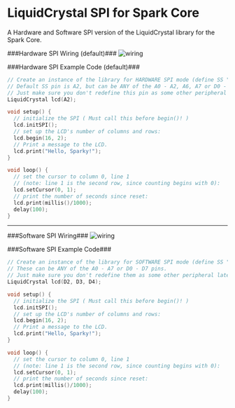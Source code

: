 LiquidCrystal SPI for Spark Core
================================

A Hardware and Software SPI version of the LiquidCrystal library for the Spark Core.

###Hardware SPI Wiring (default)###
![wiring](http://i.imgur.com/pFFWmv9.png)

###Hardware SPI Example Code (default)###
```cpp
// Create an instance of the library for HARDWARE SPI mode (define SS "latch" pin)
// Default SS pin is A2, but can be ANY of the A0 - A2, A6, A7 or D0 - D7 pins.
// Just make sure you don't redefine this pin as some other peripheral later in your code.
LiquidCrystal lcd(A2);

void setup() {
  // initialize the SPI ( Must call this before begin()! )
  lcd.initSPI();
  // set up the LCD's number of columns and rows: 
  lcd.begin(16, 2);
  // Print a message to the LCD.
  lcd.print("Hello, Sparky!");
}

void loop() {
  // set the cursor to column 0, line 1
  // (note: line 1 is the second row, since counting begins with 0):
  lcd.setCursor(0, 1);
  // print the number of seconds since reset:
  lcd.print(millis()/1000);
  delay(100);
}
```
<hr>

###Software SPI Wiring###
![wiring](http://i.imgur.com/RneHSOw.png)

###Software SPI Example Code###
```cpp
// Create an instance of the library for SOFTWARE SPI mode (define SS "latch" pin, SCLK pin, SDAT pin)
// These can be ANY of the A0 - A7 or D0 - D7 pins. 
// Just make sure you don't redefine them as some other peripheral later in your code.
LiquidCrystal lcd(D2, D3, D4);

void setup() {
  // initialize the SPI ( Must call this before begin()! )
  lcd.initSPI();
  // set up the LCD's number of columns and rows: 
  lcd.begin(16, 2);
  // Print a message to the LCD.
  lcd.print("Hello, Sparky!");
}

void loop() {
  // set the cursor to column 0, line 1
  // (note: line 1 is the second row, since counting begins with 0):
  lcd.setCursor(0, 1);
  // print the number of seconds since reset:
  lcd.print(millis()/1000);
  delay(100);
}
```